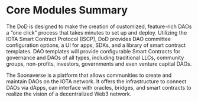# Core Modules Summary

The DoD is designed to make the creation of customized, feature-rich DAOs a “one click” process that takes minutes to set up and deploy. Utilizing the IOTA Smart Contract Protocol (ISCP), DoD provides DAO committee configuration options, a UI for apps, SDKs, and a library of smart contract templates. DAO templates will provide configurable Smart Contracts for governance and DAOs of all types, including traditional LLCs, community groups, non-profits, investors, governments and even venture capital DAOs.

The Soonaverse is a platform that allows communities to create and maintain DAOs on the IOTA network. It offers the infrastructure to connect DAOs via dApps, can interface with oracles, bridges, and smart contracts to realize the vision of a decentralized Web3 network.

